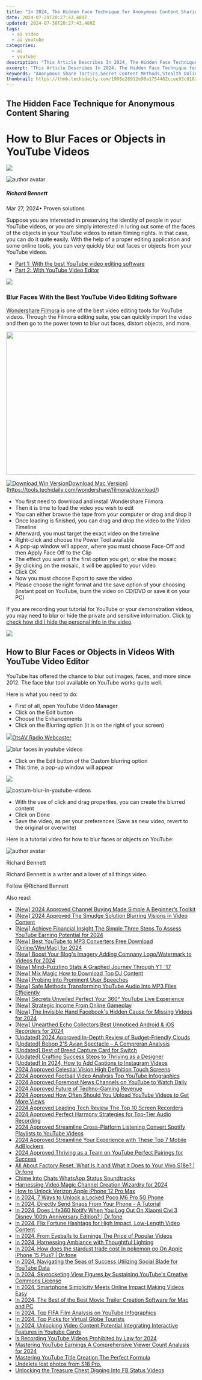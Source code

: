 ```yaml
---
title: "In 2024, The Hidden Face Technique for Anonymous Content Sharing"
date: 2024-07-29T20:27:43.489Z
updated: 2024-07-30T20:27:43.489Z
tags:
  - ai video
  - ai youtube
categories:
  - ai
  - youtube
description: "This Article Describes In 2024, The Hidden Face Technique for Anonymous Content Sharing"
excerpt: "This Article Describes In 2024, The Hidden Face Technique for Anonymous Content Sharing"
keywords: "Anonymous Share Tactics,Secret Content Methods,Stealth Online Publishing,Invisible Web Posting,Hidden Identity Techniques,Covert Sharing Strategies,Disguise Content Approach"
thumbnail: https://thmb.techidaily.com/1908e28912e98a1754462ccee93c018243200352c23bf996b9a2a527835e31b1.jpg
---
```


## The Hidden Face Technique for Anonymous Content Sharing

# How to Blur Faces or Objects in YouTube Videos

<!-- affiliate ads begin -->
<a href="https://secure.2checkout.com/order/checkout.php?PRODS=4715391&QTY=1&AFFILIATE=108875&CART=1"><img src="https://secure.avangate.com/images/merchant/7f687767ccf20fcea1c9dc4a5adc2326/Digisigner_banner_728_x_90_color_version.png" border="0"></a>
<!-- affiliate ads end -->
![author avatar](https://images.wondershare.com/filmora/article-images/richard-bennett.jpg)

##### Richard Bennett

 Mar 27, 2024• Proven solutions

Suppose you are interested in preserving the identity of people in your YouTube videos, or you are simply interested in luring out some of the faces of the objects in your YouTube videos to retain filming rights. In that case, you can do it quite easily. With the help of a proper editing application and some online tools, you can very quickly blur out faces or objects from your YouTube videos.

* [Part 1: With the best YouTube video editing software](#part1)
* [Part 2: With YouTube Video Editor](#part2)

<!-- affiliate ads begin -->
<a href="https://store.iobit.com/order/checkout.php?PRODS=1468905&QTY=1&AFFILIATE=108875&CART=1"><img src="https://secure.avangate.com/images/merchant/184260348236f9554fe9375772ff966e/ascscan_728x90.png" border="0"></a>
<!-- affiliate ads end -->
### Blur Faces With the Best YouTube Video Editing Software

[Wondershare Filmora](https://tools.techidaily.com/wondershare/filmora/download/) is one of the best video editing tools for YouTube videos. Through the Filmora editing suite, you can quickly import the video and then go to the power town to blur out faces, distort objects, and more.

<!-- affiliate ads begin -->
<a href="https://twopages.pxf.io/c/5597632/2016067/18544" target="_top" id="2016067"><img src="//a.impactradius-go.com/display-ad/18544-2016067" border="0" alt="" width="1020" height="380"/></a><img height="0" width="0" src="https://imp.pxf.io/i/5597632/2016067/18544" style="position:absolute;visibility:hidden;" border="0" />
<!-- affiliate ads end -->
[![Download Win Version](https://images.wondershare.com/filmora/guide/download-btn-win.jpg)](https://tools.techidaily.com/wondershare/filmora/download/)[Download Mac Version](https://images.wondershare.com/filmora/guide/download-btn-mac.jpg)](https://tools.techidaily.com/wondershare/filmora/download/)

* You first need to download and install Wondershare Filmora
* Then it is time to load the video you wish to edit
* You can either browse the tape from your computer or drag and drop it
* Once loading is finished, you can drag and drop the video to the Video Timeline
* Afterward, you must target the exact video on the timeline
* Right-click and choose the Power Tool available
* A pop-up window will appear, where you must choose Face-Off and then Apply Face Off to the Clip
* The effect you want is the first option you get, or else the mosaic
* By clicking on the mosaic, it will be applied to your video
* Click OK
* Now you must choose Export to save the video
* Please choose the right format and the save option of your choosing (instant post on YouTube, burn the video on CD/DVD or save it on your PC)

If you are recording your tutorial for YouTube or your demonstration videos, you may need to blur or hide the private and sensitive information. Click [to check how did I hide the personal info in the video](https://tools.techidaily.com/wondershare/filmora/download/).

<!-- affiliate ads begin -->
<a href="https://secure.2checkout.com/order/checkout.php?PRODS=4940312&QTY=1&AFFILIATE=108875&CART=1"><img src="https://secure.avangate.com/images/merchant/333ac5d90817d69113471fbb6e531bee/sps-partnership-728x90eng.png" border="0"></a>
<!-- affiliate ads end -->
## How to Blur Faces or Objects in Videos With YouTube Video Editor

YouTube has offered the chance to blur out images, faces, and more since 2012\. The face blur tool available on YouTube works quite well.

Here is what you need to do:

* First of all, open YouTube Video Manager
* Click on the Edit button
* Choose the Enhancements
* Click on the Blurring option (it is on the right of your screen)

<!-- affiliate ads begin -->
<a href="https://otszone.ots7.com/order/checkout.php?PRODS=4713322&QTY=1&AFFILIATE=108875&CART=1"><img src="https://green.ots7.com/screenshots/OtsAV/OtsAVRadio1.90-300x188.jpg" border="0">OtsAV Radio Webcaster</a>
<!-- affiliate ads end -->
![blur faces in youtube videos](https://images.wondershare.com/filmora/article-images/blur-faces-in-youtube-video.jpg)

* Click on the Edit button of the Custom blurring option
* This time, a pop-up window will appear

<!-- affiliate ads begin -->
<a href="https://store.nero.com/order/checkout.php?PRODS=42570605&QTY=1&AFFILIATE=108875&CART=1"><img src="http://cdnwww.nero.com/nero-com-wAssets/img/banners/2023/usbXcopy/Nero_USB_x_copy_Screen_2.png" border="0"></a>
<!-- affiliate ads end -->
![costum-blur-in-youtube-videos](https://images.wondershare.com/filmora/article-images/costum-blur-in-youtube-videos.jpg)

* With the use of click and drag properties, you can create the blurred content
* Click on Done
* Save the video, as per your preferences (Save as new video, revert to the original or overwrite)

Here is a tutorial video for how to blur faces or objects on YouTube:

![author avatar](https://images.wondershare.com/filmora/article-images/richard-bennett.jpg)

Richard Bennett

Richard Bennett is a writer and a lover of all things video.

Follow @Richard Bennett



<ins class="adsbygoogle"
      style="display:block"
      data-ad-client="ca-pub-7571918770474297"
      data-ad-slot="8358498916"
      data-ad-format="auto"
      data-full-width-responsive="true"></ins>
<span class="atpl-alsoreadstyle">Also read:</span>
<div><ul>
<li><a href="https://youtube-docs.techidaily.com/024-approved-channel-buying-made-simple-a-beginners-toolkit/"><u>[New] 2024 Approved  Channel Buying Made Simple  A Beginner’s Toolkit</u></a></li>
<li><a href="https://youtube-zero.techidaily.com/024-approved-the-smudge-solution-blurring-visions-in-video-content/"><u>[New] 2024 Approved  The Smudge Solution  Blurring Visions in Video Content</u></a></li>
<li><a href="https://facebook-video-footage.techidaily.com/new-achieve-financial-insight-the-simple-three-steps-to-assess-youtube-earning-potential-for-2024/"><u>[New] Achieve Financial Insight  The Simple Three Steps To Assess YouTube Earning Potential for 2024</u></a></li>
<li><a href="https://facebook-video-share.techidaily.com/new-best-youtube-to-mp3-converters-free-download-onlinewinmac-for-2024/"><u>[New] Best YouTube to MP3 Converters Free Download [Online/Win/Mac] for 2024</u></a></li>
<li><a href="https://facebook-video-footage.techidaily.com/new-boost-your-blogs-imagery-adding-company-logowatermark-to-videos-for-2024/"><u>[New] Boost Your Blog's Imagery  Adding Company Logo/Watermark to Videos for 2024</u></a></li>
<li><a href="https://youtube-help.techidaily.com/new-mind-puzzling-stats-a-graphed-journey-through-yt-17/"><u>[New] Mind-Puzzling Stats  A Graphed Journey Through YT '17</u></a></li>
<li><a href="https://youtube-help.techidaily.com/new-mix-magic-how-to-download-top-dj-content/"><u>[New] Mix Magic  How to Download Top DJ Content</u></a></li>
<li><a href="https://youtube-help.techidaily.com/new-probing-into-prominent-user-speeches/"><u>[New] Probing Into Prominent User Speeches</u></a></li>
<li><a href="https://youtube-help.techidaily.com/new-safe-methods-transforming-youtube-audio-into-mp3-files-efficiently/"><u>[New] Safe Methods  Transforming YouTube Audio Into MP3 Files Efficiently</u></a></li>
<li><a href="https://youtube-help.techidaily.com/new-secrets-unveiled-perfect-your-360-youtube-live-experience/"><u>[New] Secrets Unveiled  Perfect Your 360° YouTube Live Experience</u></a></li>
<li><a href="https://youtube-help.techidaily.com/new-strategic-income-from-online-gameplay/"><u>[New] Strategic Income From Online Gameplay</u></a></li>
<li><a href="https://facebook-videos.techidaily.com/new-the-invisible-hand-facebooks-hidden-cause-for-missing-videos-for-2024/"><u>[New] The Invisible Hand  Facebook's Hidden Cause for Missing Videos for 2024</u></a></li>
<li><a href="https://screen-activity-recording.techidaily.com/new-unearthed-echo-collectors-best-unnoticed-android-and-ios-recorders-for-2024/"><u>[New] Unearthed Echo Collectors  Best Unnoticed Android & iOS Recorders for 2024</u></a></li>
<li><a href="https://fox-glue.techidaily.com/updated-2024-approved-in-depth-review-of-budget-friendly-clouds/"><u>[Updated] 2024 Approved  In-Depth Review of Budget-Friendly Clouds</u></a></li>
<li><a href="https://extra-information.techidaily.com/updated-bebop-2s-avian-spectacle-a-compreran-analysis/"><u>[Updated] Bebop 2'S Avian Spectacle – A Compreran Analysis</u></a></li>
<li><a href="https://visual-screen-recording.techidaily.com/updated-best-of-breed-capture-card-for-switch/"><u>[Updated] Best of Breed  Capture Card for Switch</u></a></li>
<li><a href="https://extra-information.techidaily.com/updated-crafting-success-steps-to-thriving-as-a-designer/"><u>[Updated] Crafting Success  Steps to Thriving as a Designer</u></a></li>
<li><a href="https://instagram-video-recordings.techidaily.com/updated-in-2024-how-to-add-captions-to-instagram-videos/"><u>[Updated] In 2024, How to Add Captions to Instagram Videos</u></a></li>
<li><a href="https://extra-hints.techidaily.com/2024-approved-celestial-vision-high-definition-touch-screens/"><u>2024 Approved  Celestial Vision  High Definition Touch Screens</u></a></li>
<li><a href="https://youtube-help.techidaily.com/2024-approved-football-video-analysis-top-youtube-infographics/"><u>2024 Approved  Football Video Analysis  Top YouTube Infographics</u></a></li>
<li><a href="https://youtube-help.techidaily.com/2024-approved-foremost-news-channels-on-youtube-to-watch-daily/"><u>2024 Approved  Foremost News Channels on YouTube to Watch Daily</u></a></li>
<li><a href="https://youtube-help.techidaily.com/2024-approved-future-of-techno-gaming-revenue/"><u>2024 Approved  Future of Techno-Gaming Revenue</u></a></li>
<li><a href="https://youtube-help.techidaily.com/2024-approved-how-often-should-you-upload-youtube-videos-to-get-more-views/"><u>2024 Approved  How Often Should You Upload YouTube Videos to Get More Views</u></a></li>
<li><a href="https://youtube-help.techidaily.com/2024-approved-leading-tech-review-the-top-10-screen-recorders/"><u>2024 Approved  Leading Tech Review  The Top 10 Screen Recorders</u></a></li>
<li><a href="https://youtube-help.techidaily.com/2024-approved-perfect-harmony-strategies-for-top-tier-audio-recording/"><u>2024 Approved  Perfect Harmony  Strategies for Top-Tier Audio Recording</u></a></li>
<li><a href="https://youtube-help.techidaily.com/2024-approved-streamline-cross-platform-listening-convert-spotify-playlists-to-youtube-videos/"><u>2024 Approved  Streamline Cross-Platform Listening  Convert Spotify Playlists to YouTube Videos</u></a></li>
<li><a href="https://youtube-help.techidaily.com/2024-approved-streamline-your-experience-with-these-top-7-mobile-adblockers/"><u>2024 Approved  Streamline Your Experience with These Top 7 Mobile AdBlockers</u></a></li>
<li><a href="https://youtube-help.techidaily.com/2024-approved-thriving-as-a-team-on-youtube-perfect-pairings-for-success/"><u>2024 Approved  Thriving as a Team on YouTube  Perfect Pairings for Success</u></a></li>
<li><a href="https://phone-solutions.techidaily.com/all-about-factory-reset-what-is-it-and-what-it-does-to-your-vivo-s18e-drfone-by-drfone-reset-android-reset-android/"><u>All About Factory Reset, What Is It and What It Does to Your Vivo S18e? | Dr.fone</u></a></li>
<li><a href="https://article-helps.techidaily.com/chime-into-chats-whatsapp-status-soundtracks/"><u>Chime Into Chats  WhatsApp Status Soundtracks</u></a></li>
<li><a href="https://youtube-help.techidaily.com/harnessing-video-magic-channel-creation-wizardry-for-2024/"><u>Harnessing Video Magic  Channel Creation Wizardry for 2024</u></a></li>
<li><a href="https://sim-unlock.techidaily.com/how-to-unlock-verizon-apple-iphone-12-pro-max-by-drfone-ios/"><u>How to Unlock Verizon Apple iPhone 12 Pro Max</u></a></li>
<li><a href="https://easy-unlock-android.techidaily.com/in-2024-7-ways-to-unlock-a-locked-poco-m6-pro-5g-phone-by-drfone-android/"><u>In 2024, 7 Ways to Unlock a Locked Poco M6 Pro 5G Phone</u></a></li>
<li><a href="https://snapchat-videos.techidaily.com/in-2024-directly-send-snaps-from-your-phone-a-tutorial/"><u>In 2024, Directly Send Snaps From Your Phone - A Tutorial</u></a></li>
<li><a href="https://review-topics.techidaily.com/in-2024-does-life360-notify-when-you-log-out-on-xiaomi-civi-3-disney-100th-anniversary-edition-drfone-by-drfone-virtual-android/"><u>In 2024, Does Life360 Notify When You Log Out On Xiaomi Civi 3 Disney 100th Anniversary Edition? | Dr.fone</u></a></li>
<li><a href="https://youtube-help.techidaily.com/in-2024-flix-fortune-hashtags-for-high-impact-low-length-video-content/"><u>In 2024, Flix Fortune  Hashtags for High Impact, Low-Length Video Content</u></a></li>
<li><a href="https://youtube-help.techidaily.com/in-2024-from-eyeballs-to-earnings-the-price-of-popular-videos/"><u>In 2024, From Eyeballs to Earnings  The Price of Popular Videos</u></a></li>
<li><a href="https://youtube-help.techidaily.com/in-2024-harnessing-ambiance-with-thoughtful-lighting/"><u>In 2024, Harnessing Ambiance with Thoughtful Lighting</u></a></li>
<li><a href="https://ios-pokemon-go.techidaily.com/in-2024-how-does-the-stardust-trade-cost-in-pokemon-go-on-apple-iphone-15-plus-drfone-by-drfone-virtual-ios/"><u>In 2024, How does the stardust trade cost In pokemon go On Apple iPhone 15 Plus? | Dr.fone</u></a></li>
<li><a href="https://youtube-help.techidaily.com/in-2024-navigating-the-seas-of-success-utilizing-social-blade-for-youtube-data/"><u>In 2024, Navigating the Seas of Success  Utilizing Social Blade for YouTube Data</u></a></li>
<li><a href="https://youtube-help.techidaily.com/in-2024-skyrocketing-view-figures-by-sustaining-youtubes-creative-commons-license/"><u>In 2024, Skyrocketing View Figures by Sustaining YouTube's Creative Commons License</u></a></li>
<li><a href="https://youtube-help.techidaily.com/in-2024-smartphone-simplicity-meets-online-impact-making-videos-easy/"><u>In 2024, Smartphone Simplicity Meets Online Impact  Making Videos Easy</u></a></li>
<li><a href="https://smart-video-editing.techidaily.com/in-2024-the-best-of-the-best-movie-trailer-creation-software-for-mac-and-pc/"><u>In 2024, The Best of the Best Movie Trailer Creation Software for Mac and PC</u></a></li>
<li><a href="https://youtube-help.techidaily.com/in-2024-top-fifa-film-analysis-on-youtube-infographics/"><u>In 2024, Top FIFA Film Analysis on YouTube Infographics</u></a></li>
<li><a href="https://youtube-help.techidaily.com/in-2024-top-picks-for-virtual-globe-tourists/"><u>In 2024, Top Picks for Virtual Globe Tourists</u></a></li>
<li><a href="https://youtube-help.techidaily.com/in-2024-unlocking-video-content-potential-integrating-interactive-features-in-youtube-cards/"><u>In 2024, Unlocking Video Content Potential  Integrating Interactive Features in Youtube Cards</u></a></li>
<li><a href="https://youtube-help.techidaily.com/is-recording-youtube-videos-prohibited-by-law-for-2024/"><u>Is Recording YouTube Videos Prohibited by Law for 2024</u></a></li>
<li><a href="https://youtube-help.techidaily.com/mastering-youtube-earnings-a-comprehensive-viewer-count-analysis-for-2024/"><u>Mastering YouTube Earnings  A Comprehensive Viewer Count Analysis for 2024</u></a></li>
<li><a href="https://vp-tips.techidaily.com/mastering-youtube-title-creation-the-perfect-formula/"><u>Mastering YouTube Title Creation  The Perfect Formula</u></a></li>
<li><a href="https://techidaily.com/undelete-lost-photos-from-s18-pro-by-fonelab-android-recover-photos/"><u>Undelete lost photos from S18 Pro.</u></a></li>
<li><a href="https://facebook-video-content.techidaily.com/unlocking-the-treasure-chest-digging-into-fb-status-videos/"><u>Unlocking the Treasure Chest  Digging Into FB Status Videos</u></a></li>
</ul></div>
